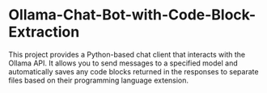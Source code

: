 # Ollama-Chat-Bot-with-Code-Block-Extraction
This project provides a Python-based chat client that interacts with the Ollama API. It allows you to send messages to a specified model and automatically saves any code blocks returned in the responses to separate files based on their programming language extension.
